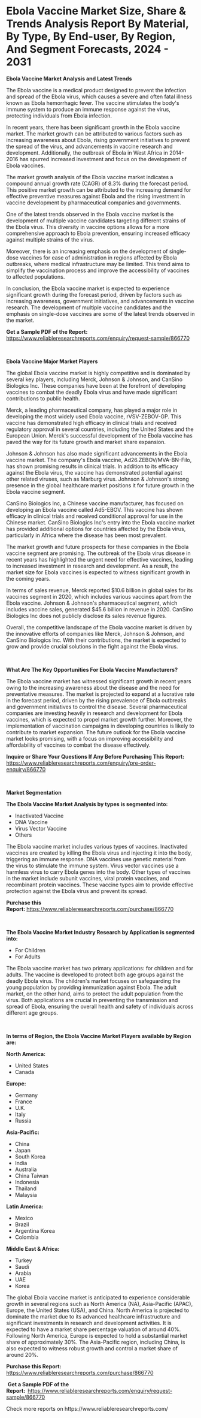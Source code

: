 <p><h1>Ebola Vaccine Market Size, Share & Trends Analysis Report By Material, By Type, By End-user, By Region, And Segment Forecasts, 2024 - 2031</h1></p><p><strong>Ebola Vaccine Market Analysis and Latest Trends</strong></p>
<p><p>The Ebola vaccine is a medical product designed to prevent the infection and spread of the Ebola virus, which causes a severe and often fatal illness known as Ebola hemorrhagic fever. The vaccine stimulates the body's immune system to produce an immune response against the virus, protecting individuals from Ebola infection.</p><p>In recent years, there has been significant growth in the Ebola vaccine market. The market growth can be attributed to various factors such as increasing awareness about Ebola, rising government initiatives to prevent the spread of the virus, and advancements in vaccine research and development. Additionally, the outbreak of Ebola in West Africa in 2014-2016 has spurred increased investment and focus on the development of Ebola vaccines.</p><p>The market growth analysis of the Ebola vaccine market indicates a compound annual growth rate (CAGR) of 8.3% during the forecast period. This positive market growth can be attributed to the increasing demand for effective preventive measures against Ebola and the rising investment in vaccine development by pharmaceutical companies and governments.</p><p>One of the latest trends observed in the Ebola vaccine market is the development of multiple vaccine candidates targeting different strains of the Ebola virus. This diversity in vaccine options allows for a more comprehensive approach to Ebola prevention, ensuring increased efficacy against multiple strains of the virus.</p><p>Moreover, there is an increasing emphasis on the development of single-dose vaccines for ease of administration in regions affected by Ebola outbreaks, where medical infrastructure may be limited. This trend aims to simplify the vaccination process and improve the accessibility of vaccines to affected populations.</p><p>In conclusion, the Ebola vaccine market is expected to experience significant growth during the forecast period, driven by factors such as increasing awareness, government initiatives, and advancements in vaccine research. The development of multiple vaccine candidates and the emphasis on single-dose vaccines are some of the latest trends observed in the market.</p></p>
<p><strong>Get a Sample PDF of the Report:&nbsp;</strong> <a href="https://www.reliableresearchreports.com/enquiry/request-sample/866770">https://www.reliableresearchreports.com/enquiry/request-sample/866770</a></p>
<p>&nbsp;</p>
<p><strong>Ebola Vaccine Major Market Players</strong></p>
<p><p>The global Ebola vaccine market is highly competitive and is dominated by several key players, including Merck, Johnson & Johnson, and CanSino Biologics Inc. These companies have been at the forefront of developing vaccines to combat the deadly Ebola virus and have made significant contributions to public health.</p><p>Merck, a leading pharmaceutical company, has played a major role in developing the most widely used Ebola vaccine, rVSV-ZEBOV-GP. This vaccine has demonstrated high efficacy in clinical trials and received regulatory approval in several countries, including the United States and the European Union. Merck's successful development of the Ebola vaccine has paved the way for its future growth and market share expansion.</p><p>Johnson & Johnson has also made significant advancements in the Ebola vaccine market. The company's Ebola vaccine, Ad26.ZEBOV/MVA-BN-Filo, has shown promising results in clinical trials. In addition to its efficacy against the Ebola virus, the vaccine has demonstrated potential against other related viruses, such as Marburg virus. Johnson & Johnson's strong presence in the global healthcare market positions it for future growth in the Ebola vaccine segment.</p><p>CanSino Biologics Inc, a Chinese vaccine manufacturer, has focused on developing an Ebola vaccine called Ad5-EBOV. This vaccine has shown efficacy in clinical trials and received conditional approval for use in the Chinese market. CanSino Biologics Inc's entry into the Ebola vaccine market has provided additional options for countries affected by the Ebola virus, particularly in Africa where the disease has been most prevalent.</p><p>The market growth and future prospects for these companies in the Ebola vaccine segment are promising. The outbreak of the Ebola virus disease in recent years has highlighted the urgent need for effective vaccines, leading to increased investment in research and development. As a result, the market size for Ebola vaccines is expected to witness significant growth in the coming years.</p><p>In terms of sales revenue, Merck reported $10.6 billion in global sales for its vaccines segment in 2020, which includes various vaccines apart from the Ebola vaccine. Johnson & Johnson's pharmaceutical segment, which includes vaccine sales, generated $45.6 billion in revenue in 2020. CanSino Biologics Inc does not publicly disclose its sales revenue figures.</p><p>Overall, the competitive landscape of the Ebola vaccine market is driven by the innovative efforts of companies like Merck, Johnson & Johnson, and CanSino Biologics Inc. With their contributions, the market is expected to grow and provide crucial solutions in the fight against the Ebola virus.</p></p>
<p>&nbsp;</p>
<p><strong>What Are The Key Opportunities For Ebola Vaccine Manufacturers?</strong></p>
<p><p>The Ebola vaccine market has witnessed significant growth in recent years owing to the increasing awareness about the disease and the need for preventative measures. The market is projected to expand at a lucrative rate in the forecast period, driven by the rising prevalence of Ebola outbreaks and government initiatives to control the disease. Several pharmaceutical companies are investing heavily in research and development for Ebola vaccines, which is expected to propel market growth further. Moreover, the implementation of vaccination campaigns in developing countries is likely to contribute to market expansion. The future outlook for the Ebola vaccine market looks promising, with a focus on improving accessibility and affordability of vaccines to combat the disease effectively.</p></p>
<p><strong>Inquire or Share Your Questions If Any Before Purchasing This Report:</strong> <a href="https://www.reliableresearchreports.com/enquiry/pre-order-enquiry/866770">https://www.reliableresearchreports.com/enquiry/pre-order-enquiry/866770</a></p>
<p>&nbsp;</p>
<p><strong>Market Segmentation</strong></p>
<p><strong>The Ebola Vaccine Market Analysis by types is segmented into:</strong></p>
<p><ul><li>Inactivated Vaccine</li><li>DNA Vaccine</li><li>Virus Vector Vaccine</li><li>Others</li></ul></p>
<p><p>The Ebola vaccine market includes various types of vaccines. Inactivated vaccines are created by killing the Ebola virus and injecting it into the body, triggering an immune response. DNA vaccines use genetic material from the virus to stimulate the immune system. Virus vector vaccines use a harmless virus to carry Ebola genes into the body. Other types of vaccines in the market include subunit vaccines, viral protein vaccines, and recombinant protein vaccines. These vaccine types aim to provide effective protection against the Ebola virus and prevent its spread.</p></p>
<p><strong>Purchase this Report:&nbsp;</strong><a href="https://www.reliableresearchreports.com/purchase/866770">https://www.reliableresearchreports.com/purchase/866770</a></p>
<p>&nbsp;</p>
<p><strong>The Ebola Vaccine Market Industry Research by Application is segmented into:</strong></p>
<p><ul><li>For Children</li><li>For Adults</li></ul></p>
<p><p>The Ebola vaccine market has two primary applications: for children and for adults. The vaccine is developed to protect both age groups against the deadly Ebola virus. The children's market focuses on safeguarding the young population by providing immunization against Ebola. The adult market, on the other hand, aims to protect the adult population from the virus. Both applications are crucial in preventing the transmission and spread of Ebola, ensuring the overall health and safety of individuals across different age groups.</p></p>
<p>&nbsp;</p>
<p><strong>In terms of Region, the Ebola Vaccine Market Players available by Region are:</strong></p>
<p>
    <p> <strong> North America: </strong>
        <ul>
            <li>United States</li>
            <li>Canada</li>
        </ul>
        </p> 
    <p> <strong> Europe: </strong>
        <ul>
            <li>Germany</li>
            <li>France</li>
            <li>U.K.</li>
            <li>Italy</li>
            <li>Russia</li>
        </ul>
        </p> 
    <p> <strong> Asia-Pacific: </strong>
        <ul>
            <li>China</li>
            <li>Japan</li>
            <li>South Korea</li>
            <li>India</li>
            <li>Australia</li>
            <li>China Taiwan</li>
            <li>Indonesia</li>
            <li>Thailand</li>
            <li>Malaysia</li>
        </ul>
        </p> 
    <p> <strong> Latin America: </strong>
        <ul>
            <li>Mexico</li>
            <li>Brazil</li>
            <li>Argentina Korea</li>
            <li>Colombia</li>
        </ul>
        </p> 
    <p> <strong> Middle East & Africa: </strong>
        <ul>
            <li>Turkey</li>
            <li>Saudi</li>
            <li>Arabia</li>
            <li>UAE</li>
            <li>Korea</li>
        </ul>
    </p>
    </p>
<p><p>The global Ebola vaccine market is anticipated to experience considerable growth in several regions such as North America (NA), Asia-Pacific (APAC), Europe, the United States (USA), and China. North America is projected to dominate the market due to its advanced healthcare infrastructure and significant investments in research and development activities. It is expected to have a market share percentage valuation of around 40%. Following North America, Europe is expected to hold a substantial market share of approximately 30%. The Asia-Pacific region, including China, is also expected to witness robust growth and control a market share of around 20%.</p></p>
<p><strong>Purchase this Report: </strong><a href="https://www.reliableresearchreports.com/purchase/866770">https://www.reliableresearchreports.com/purchase/866770</a></p>
<p>&nbsp;<strong>Get a Sample PDF of the Report:&nbsp;&nbsp;</strong><a href="https://www.reliableresearchreports.com/enquiry/request-sample/866770">https://www.reliableresearchreports.com/enquiry/request-sample/866770</a></p>
<p><strong></strong></p>
<p>Check more reports on https://www.reliableresearchreports.com/</p>